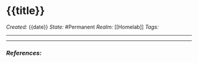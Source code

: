 # {{title}}
_Created:_ {{date}}
_State:_ #Permanent
_Realm:_ [[Homelab]]
_Tags:_ 
___


___
### _References:_
